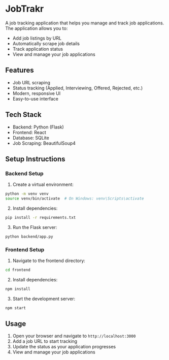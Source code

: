 # JobTrakr

A job tracking application that helps you manage and track job applications. The application allows you to:
- Add job listings by URL
- Automatically scrape job details
- Track application status
- View and manage your job applications

## Features
- Job URL scraping
- Status tracking (Applied, Interviewing, Offered, Rejected, etc.)
- Modern, responsive UI
- Easy-to-use interface

## Tech Stack
- Backend: Python (Flask)
- Frontend: React
- Database: SQLite
- Job Scraping: BeautifulSoup4

## Setup Instructions

### Backend Setup
1. Create a virtual environment:
```bash
python -m venv venv
source venv/bin/activate  # On Windows: venv\Scripts\activate
```

2. Install dependencies:
```bash
pip install -r requirements.txt
```

3. Run the Flask server:
```bash
python backend/app.py
```

### Frontend Setup
1. Navigate to the frontend directory:
```bash
cd frontend
```

2. Install dependencies:
```bash
npm install
```

3. Start the development server:
```bash
npm start
```

## Usage
1. Open your browser and navigate to `http://localhost:3000`
2. Add a job URL to start tracking
3. Update the status as your application progresses
4. View and manage your job applications
